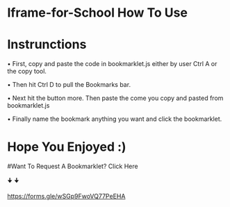 # Iframe-for-School How To Use

# Instrunctions
 • First, copy and paste the code in bookmarklet.js either by user Ctrl A or the copy tool.
 
 • Then hit Ctrl D to pull the Bookmarks bar.
 
 • Next hit the button more. Then paste the come you copy and pasted from bookmarklet.js
 
 • Finally name the bookmark anything you want and click the bookmarklet. 
 
 # Hope You Enjoyed :)
 
#Want To Request A Bookmarklet? Click Here

🠋
🠋 
 
 https://forms.gle/wSGp9FwoVQ77PeEHA
 
